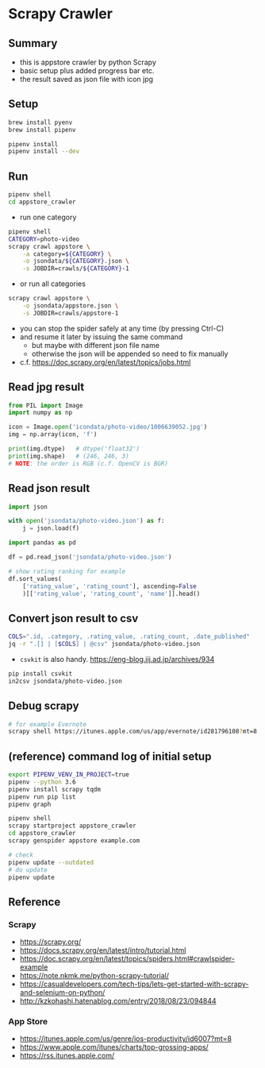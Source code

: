 # Scrapy Crawler


## Summary

* this is appstore crawler by python Scrapy
* basic setup plus added progress bar etc.
* the result saved as json file with icon jpg


## Setup

```bash
brew install pyenv
brew install pipenv

pipenv install
pipenv install --dev
```


## Run

```bash
pipenv shell
cd appstore_crawler
```

* run one category

```bash
pipenv shell
CATEGORY=photo-video
scrapy crawl appstore \
    -a category=${CATEGORY} \
    -o jsondata/${CATEGORY}.json \
    -s JOBDIR=crawls/${CATEGORY}-1
```

* or run all categories

```bash
scrapy crawl appstore \
    -o jsondata/appstore.json \
    -s JOBDIR=crawls/appstore-1
```

* you can stop the spider safely at any time (by pressing Ctrl-C)
* and resume it later by issuing the same command
  - but maybe with different json file name
  - otherwise the json will be appended so need to fix manually
* c.f. https://doc.scrapy.org/en/latest/topics/jobs.html


## Read jpg result

```python
from PIL import Image
import numpy as np

icon = Image.open('icondata/photo-video/1006639052.jpg')
img = np.array(icon, 'f')

print(img.dtype)   # dtype('float32')
print(img.shape)   # (246, 246, 3)
# NOTE: the order is RGB (c.f. OpenCV is BGR)
```


## Read json result

```python
import json

with open('jsondata/photo-video.json') as f:
    j = json.load(f)
```

```python
import pandas as pd

df = pd.read_json('jsondata/photo-video.json')

# show rating ranking for example
df.sort_values(
    ['rating_value', 'rating_count'], ascending=False
    )[['rating_value', 'rating_count', 'name']].head()
```


## Convert json result to csv

```bash
COLS=".id, .category, .rating_value, .rating_count, .date_published"
jq -r ".[] | [$COLS] | @csv" jsondata/photo-video.json
```

* `csvkit` is also handy. https://eng-blog.iij.ad.jp/archives/934

```bash
pip install csvkit
in2csv jsondata/photo-video.json
```


## Debug scrapy

```bash
# for example Evernote
scrapy shell https://itunes.apple.com/us/app/evernote/id281796108?mt=8
```


## (reference) command log of initial setup

```bash
export PIPENV_VENV_IN_PROJECT=true
pipenv --python 3.6
pipenv install scrapy tqdm
pipenv run pip list
pipenv graph
```

```bash
pipenv shell
scrapy startproject appstore_crawler
cd appstore_crawler
scrapy genspider appstore example.com
```

```bash
# check
pipenv update --outdated
# do update
pipenv update
```


## Reference

### Scrapy

* https://scrapy.org/
* https://docs.scrapy.org/en/latest/intro/tutorial.html
* https://doc.scrapy.org/en/latest/topics/spiders.html#crawlspider-example
* https://note.nkmk.me/python-scrapy-tutorial/
* https://casualdevelopers.com/tech-tips/lets-get-started-with-scrapy-and-selenium-on-python/
* http://kzkohashi.hatenablog.com/entry/2018/08/23/094844

### App Store

* https://itunes.apple.com/us/genre/ios-productivity/id6007?mt=8
* https://www.apple.com/itunes/charts/top-grossing-apps/
* https://rss.itunes.apple.com/
